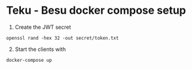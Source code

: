 # Teku - Besu docker compose setup

1. Create the JWT secret
```
openssl rand -hex 32 -out secret/token.txt
```

2. Start the clients with
```
docker-compose up
```